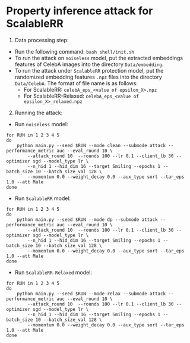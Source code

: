# Property inference attack for ScalableRR

1. Data processing step:

+ Run the following command: `bash shell/init.sh`
+ To run the attack on `noiseless` model, put the extracted embeddings features of CelebA images into the directory `Data/embedding`.
+ To run the attack under `ScalableRR` protection model, put the randomized embedding features `.npz` files into  the directory `Data/CelebA`. The format of file name is as follows:
  + For ScalableRR: `celebA_eps_<value of epsilon_X>.npz`
  + For ScalableRR-Relaxed: `celebA_eps_<value of epsilon_X>_relaxed.npz`

2. Running the attack: 

+ Run `noiseless` model:

```angular2html
for RUN in 1 2 3 4 5
do
    python main.py --seed $RUN --mode clean --submode attack --performance_metric auc --eval_round 10 \
        --attack_round 10  --rounds 100 --lr 0.1 --client_lb 30 --optimizer sgd --model_type lr \
        --n_hid 1 --hid_dim 16 --target Smiling --epochs 1 --batch_size 10 --batch_size_val 128 \
        --momentum 0.0 --weight_decay 0.0 --aux_type sort --tar_eps 1.0 --att Male
done
```

+ Run `ScalableRR` model:

```angular2html
for RUN in 1 2 3 4 5
do
    python main.py --seed $RUN --mode dp --submode attack --performance_metric auc --eval_round 10 \
        --attack_round 10  --rounds 100 --lr 0.1 --client_lb 30 --optimizer sgd --model_type lr \
        --n_hid 1 --hid_dim 16 --target Smiling --epochs 1 --batch_size 10 --batch_size_val 128 \
        --momentum 0.0 --weight_decay 0.0 --aux_type sort --tar_eps 1.0 --att Male
done
```

+ Run `ScalableRR-Relaxed` model:

```angular2html
for RUN in 1 2 3 4 5
do
    python main.py --seed $RUN --mode relax --submode attack --performance_metric auc --eval_round 10 \
        --attack_round 10  --rounds 100 --lr 0.1 --client_lb 30 --optimizer sgd --model_type lr \
        --n_hid 1 --hid_dim 16 --target Smiling --epochs 1 --batch_size 10 --batch_size_val 128 \
        --momentum 0.0 --weight_decay 0.0 --aux_type sort --tar_eps 1.0 --att Male
done
```
